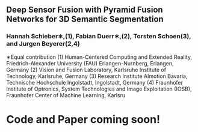 ## Deep Sensor Fusion with Pyramid Fusion Networks for 3D Semantic Segmentation
### Hannah Schieber∗,(1), Fabian Duerr∗,(2), Torsten Schoen(3), and Jurgen Beyerer(2,4)

∗Equal contribution
(1) Human-Centered Computing and Extended Reality, Friedrich-Alexander University (FAU) Erlangen-Nurnberg, Erlangen, Germany 
(2) Vision and Fusion Laboratory, Karlsruhe Institute of Technology, Karlsruhe, Germany
(3) Research Institute AImotion Bavaria, Technische Hochschule Ingolstadt, Ingolstadt, Germany
(4) Fraunhofer Institute of Optronics, System Technologies and Image Exploitation (IOSB), Fraunhofer Center of Machine Learning, Karlsru

# Code and Paper coming soon!

